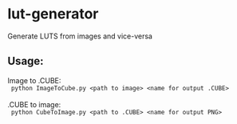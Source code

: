 # lut-generator
Generate LUTS from images and vice-versa

## Usage:
Image to .CUBE: <br>
` python ImageToCube.py <path to image> <name for output .CUBE>` <br>
<br>
.CUBE to image: <br>
` python CubeToImage.py <path to .CUBE> <name for output PNG>`
